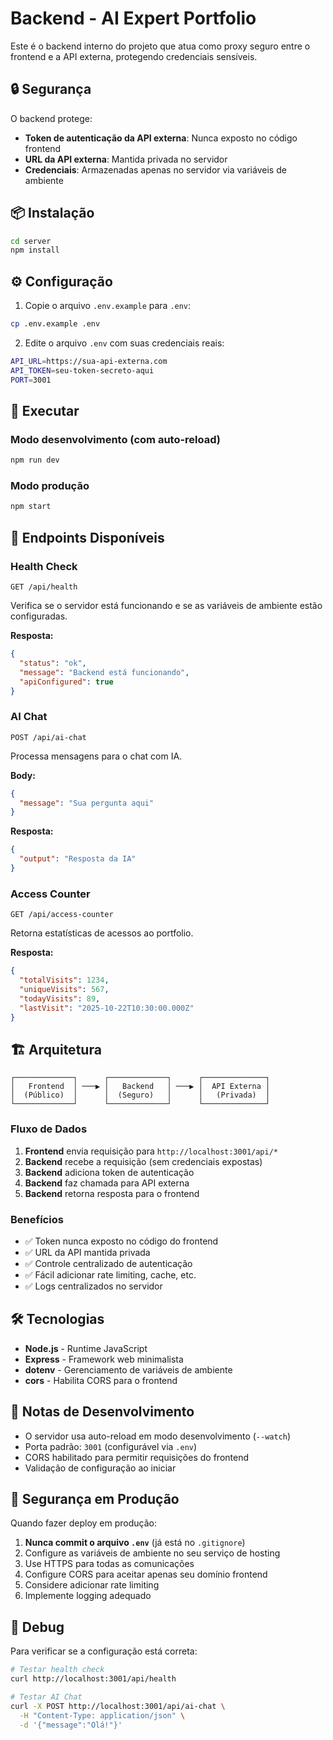# Backend - AI Expert Portfolio

Este é o backend interno do projeto que atua como proxy seguro entre o frontend e a API externa, protegendo credenciais sensíveis.

## 🔒 Segurança

O backend protege:

- **Token de autenticação da API externa**: Nunca exposto no código frontend
- **URL da API externa**: Mantida privada no servidor
- **Credenciais**: Armazenadas apenas no servidor via variáveis de ambiente

## 📦 Instalação

```bash
cd server
npm install
```

## ⚙️ Configuração

1. Copie o arquivo `.env.example` para `.env`:

```bash
cp .env.example .env
```

2. Edite o arquivo `.env` com suas credenciais reais:

```bash
API_URL=https://sua-api-externa.com
API_TOKEN=seu-token-secreto-aqui
PORT=3001
```

## 🚀 Executar

### Modo desenvolvimento (com auto-reload)

```bash
npm run dev
```

### Modo produção

```bash
npm start
```

## 📡 Endpoints Disponíveis

### Health Check

```
GET /api/health
```

Verifica se o servidor está funcionando e se as variáveis de ambiente estão configuradas.

**Resposta:**

```json
{
  "status": "ok",
  "message": "Backend está funcionando",
  "apiConfigured": true
}
```

### AI Chat

```
POST /api/ai-chat
```

Processa mensagens para o chat com IA.

**Body:**

```json
{
  "message": "Sua pergunta aqui"
}
```

**Resposta:**

```json
{
  "output": "Resposta da IA"
}
```

### Access Counter

```
GET /api/access-counter
```

Retorna estatísticas de acessos ao portfolio.

**Resposta:**

```json
{
  "totalVisits": 1234,
  "uniqueVisits": 567,
  "todayVisits": 89,
  "lastVisit": "2025-10-22T10:30:00.000Z"
}
```

## 🏗️ Arquitetura

```
┌─────────────┐      ┌─────────────┐      ┌──────────────┐
│   Frontend  │ ───▶ │   Backend   │ ───▶ │  API Externa │
│  (Público)  │      │  (Seguro)   │      │   (Privada)  │
└─────────────┘      └─────────────┘      └──────────────┘
```

### Fluxo de Dados

1. **Frontend** envia requisição para `http://localhost:3001/api/*`
2. **Backend** recebe a requisição (sem credenciais expostas)
3. **Backend** adiciona token de autenticação
4. **Backend** faz chamada para API externa
5. **Backend** retorna resposta para o frontend

### Benefícios

- ✅ Token nunca exposto no código do frontend
- ✅ URL da API mantida privada
- ✅ Controle centralizado de autenticação
- ✅ Fácil adicionar rate limiting, cache, etc.
- ✅ Logs centralizados no servidor

## 🛠️ Tecnologias

- **Node.js** - Runtime JavaScript
- **Express** - Framework web minimalista
- **dotenv** - Gerenciamento de variáveis de ambiente
- **cors** - Habilita CORS para o frontend

## 📝 Notas de Desenvolvimento

- O servidor usa auto-reload em modo desenvolvimento (`--watch`)
- Porta padrão: `3001` (configurável via `.env`)
- CORS habilitado para permitir requisições do frontend
- Validação de configuração ao iniciar

## 🔐 Segurança em Produção

Quando fazer deploy em produção:

1. **Nunca commit o arquivo `.env`** (já está no `.gitignore`)
2. Configure as variáveis de ambiente no seu serviço de hosting
3. Use HTTPS para todas as comunicações
4. Configure CORS para aceitar apenas seu domínio frontend
5. Considere adicionar rate limiting
6. Implemente logging adequado

## 🐛 Debug

Para verificar se a configuração está correta:

```bash
# Testar health check
curl http://localhost:3001/api/health

# Testar AI Chat
curl -X POST http://localhost:3001/api/ai-chat \
  -H "Content-Type: application/json" \
  -d '{"message":"Olá!"}'
```
